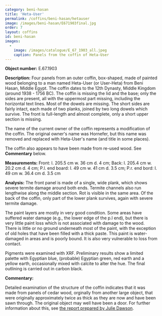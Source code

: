 ```yaml
---
category: beni-hasan
title: 'Heta-User'
permalink: /coffins/beni-hasan/hetauser
image: /images/beni-hasan/E671903final.jpg
order: 7
layout: coffins
id: beni-hasan
images:
  -
    image: /images/catalogue/E_67_1903_all.jpeg
    caption: Panels from the coffin of Heta-User
---
```


**Object number:** E.67.1903

**Description:** Four panels from an outer coffin, box-shaped, made of painted wood belonging to a man named Heta-User (or User-Heta) from Beni Hasan, Middle Egypt. The coffin dates to the 12th Dynasty, Middle Kingdom (around 1938 - 1756 BC). The coffin is missing the lid and the base; only the sides are present, all with the uppermost part missing, including the horizontal text lines. Most of the dowels are missing. The short sides are fairly intact, each made of two planks, joined by two long dowels which survive. The front is full-length and almost complete, only a short upper section is missing. 

The name of the current owner of the coffin represents a modification of the coffin. The original owner's name was Hornefer, but this name was 
removed and replaced with Heta-User's name (and title in some places).

The coffin also appears to have been made from re-used wood. See **Commentary** below.

**Measurements:** Front: l. 205.5 cm w. 36 cm d. 4 cm; Back: l. 205.4 cm w. 20.2 cm d. 4 cm; P.l. end board: l. 49 cm w. 41 cm d. 3.5 cm; P.r. end bord: l. 49 cm w. 36.4 cm d. 3.5 cm 

**Analysis:** The front panel is made of a single, wide plank, which shows severe termite damage around both ends. Termite channels also run lengthwise along the middle section. Rot is visible in the same area. Of the back of the coffin, only part of the lower plank survives, again with severe termite damage.  

The paint layers are mostly in very good condition.  Some areas have suffered water damage (e.g., the lower edge of the p.l end), but there is very little paint loss which is not associated with damage to the wood.  There is little or no ground underneath most of the paint, with the exception of old holes that have been filled with a thick paste. This paint is water-damaged in areas and is poorly bound. It is also very vulnerable to loss from contact.

Pigments were examined with XRF. Preliminary results show a limited palette with Egyptian blue, (probable) Egyptian green, red earth and a yellow earth, occasionally mixed with calcite to alter the hue. The final outlining is carried out in carbon black. 

**Commentary:** 

Detailed examination of the structure of the coffin indicates that it was made from panels of cedar wood, orginally from another large object, 
that were originally approximately twice as thick as they are now and have been sawn through. The original object may well have been a door. For 
further information about this, see 
[the report prepared by Julie Dawson](https//egyptiancoffins.org/catalogue_extras/Construction_and_former_life_final.pdf).




